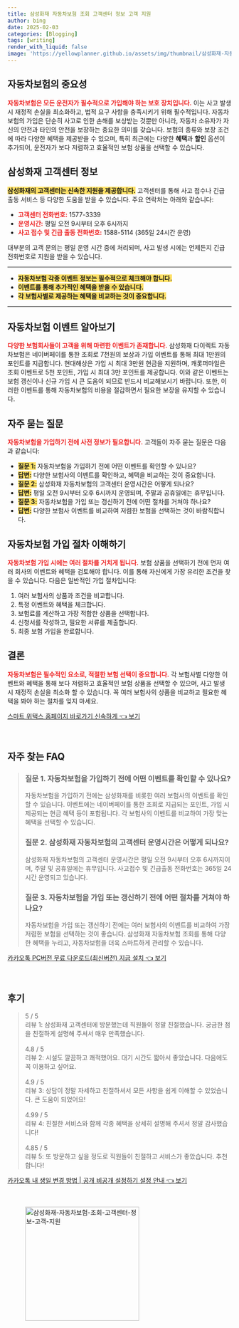 ```yaml
---
title: 삼성화재 자동차보험 조회 고객센터 정보 고객 지원
author: bing
date: 2025-02-03
categories: [Blogging]
tags: [writing]
render_with_liquid: false
image: 'https://yellowplanner.github.io/assets/img/thumbnail/삼성화재-자동차보험-조회-고객센터-정보-고객-지원.webp'
---
```



<h2 id='자동차보험의중요성'>자동차보험의 중요성</h2>

<p><b><span style="color: #ee2323;">자동차보험은 모든 운전자가 필수적으로 가입해야 하는 보호 장치입니다.</span></b> 이는 사고 발생 시 재정적 손실을 최소화하고, 법적 요구 사항을 충족시키기 위해 필수적입니다. 자동차보험의 가입은 단순히 사고로 인한 손해를 보상받는 것뿐만 아니라, 자동차 소유자가 자신의 안전과 타인의 안전을 보장하는 중요한 의미를 갖습니다. 보험의 종류와 보장 조건에 따라 다양한 혜택을 제공받을 수 있으며, 특히 최근에는 다양한 <b>혜택</b>과 <b>할인</b> 옵션이 추가되어, 운전자가 보다 저렴하고 효율적인 보험 상품을 선택할 수 있습니다.</p>

<h2 id='삼성화재고객센터정보'>삼성화재 고객센터 정보</h2>

<p><b><span style="background-color: #ffe066;">삼성화재의 고객센터는 신속한 지원을 제공합니다.</span></b> 고객센터를 통해 사고 접수나 긴급 출동 서비스 등 다양한 도움을 받을 수 있습니다. 주요 연락처는 아래와 같습니다: </p>

<ul>
    <li><b><span style="color: #ee2323;">고객센터 전화번호:</span></b> 1577-3339</li>
    <li><b><span style="color: #ee2323;">운영시간:</span></b> 평일 오전 9시부터 오후 6시까지</li>
    <li><b><span style="color: #ee2323;">사고 접수 및 긴급 출동 전화번호:</span></b> 1588-5114 (365일 24시간 운영)</li>
</ul>

<p>대부분의 고객 문의는 평일 운영 시간 중에 처리되며, 사고 발생 시에는 언제든지 긴급 전화번호로 지원을 받을 수 있습니다.</p>

<hr />

<ul>
    <li><b><span style="background-color: #ffe066;">자동차보험 각종 이벤트 정보는 필수적으로 체크해야 합니다.</span></b></li>
    <li><b><span style="background-color: #ffe066;">이벤트를 통해 추가적인 혜택을 받을 수 있습니다.</span></b></li>
    <li><b><span style="background-color: #ffe066;">각 보험사별로 제공하는 혜택을 비교하는 것이 중요합니다.</span></b></li>
</ul>

<hr />

<h2 id='자동차보험이벤트'>자동차보험 이벤트 알아보기</h2>

<p><b><span style="color: #ee2323;">다양한 보험회사들이 고객을 위해 마련한 이벤트가 존재합니다.</span></b> 삼성화재 다이렉트 자동차보험은 네이버페이를 통한 조회로 7천원의 보상과 가입 이벤트를 통해 최대 1만원의 포인트를 지급합니다. 현대해상은 가입 시 최대 3만원 현금을 지원하며, 캐롯퍼마일은 조회 이벤트로 5천 포인트, 가입 시 최대 3만 포인트를 제공합니다. 이와 같은 이벤트는 보험 갱신이나 신규 가입 시 큰 도움이 되므로 반드시 비교해보시기 바랍니다. 또한, 이러한 이벤트를 통해 자동차보험의 비용을 절감하면서 필요한 보장을 유지할 수 있습니다.</p>

<h2 id='자주묻는질문'>자주 묻는 질문</h2>

<p><b><span style="color: #ee2323;">자동차보험을 가입하기 전에 사전 정보가 필요합니다.</span></b> 고객들이 자주 묻는 질문은 다음과 같습니다:</p>

<ul>
    <li><b><span style="background-color: #ffe066;">질문 1:</span></b> 자동차보험을 가입하기 전에 어떤 이벤트를 확인할 수 있나요?</li>
    <li><b><span style="background-color: #ffe066;">답변:</span></b> 다양한 보험사의 이벤트를 확인하고, 혜택을 비교하는 것이 중요합니다.</li>
    <li><b><span style="background-color: #ffe066;">질문 2:</span></b> 삼성화재 자동차보험의 고객센터 운영시간은 어떻게 되나요?</li>
    <li><b><span style="background-color: #ffe066;">답변:</span></b> 평일 오전 9시부터 오후 6시까지 운영되며, 주말과 공휴일에는 휴무입니다.</li>
    <li><b><span style="background-color: #ffe066;">질문 3:</span></b> 자동차보험을 가입 또는 갱신하기 전에 어떤 절차를 거쳐야 하나요?</li>
    <li><b><span style="background-color: #ffe066;">답변:</span></b> 다양한 보험사 이벤트를 비교하여 저렴한 보험을 선택하는 것이 바람직합니다.</li>
</ul>

<h2 id='자동차보험가입절차'>자동차보험 가입 절차 이해하기</h2>

<p><b><span style="color: #ee2323;">자동차보험 가입 시에는 여러 절차를 거치게 됩니다.</span></b> 보험 상품을 선택하기 전에 먼저 여러 회사의 이벤트와 혜택을 검토해야 합니다. 이를 통해 자신에게 가장 유리한 조건을 찾을 수 있습니다. 다음은 일반적인 가입 절차입니다:</p>

<ol>
    <li>여러 보험사의 상품과 조건을 비교합니다.</li>
    <li>특정 이벤트와 혜택을 체크합니다.</li>
    <li>보험료를 계산하고 가장 적합한 상품을 선택합니다.</li>
    <li>신청서를 작성하고, 필요한 서류를 제출합니다.</li>
    <li>최종 보험 가입을 완료합니다.</li>
</ol>

<h2 id='결론'>결론</h2>

<p><b><span style="color: #ee2323;">자동차보험은 필수적인 요소로, 적절한 보험 선택이 중요합니다.</span></b> 각 보험사별 다양한 이벤트와 혜택을 통해 보다 저렴하고 효율적인 보험 상품을 선택할 수 있으며, 사고 발생 시 재정적 손실을 최소화 할 수 있습니다. 꼭 여러 보험사의 상품을 비교하고 필요한 혜택을 봐야 하는 절차를 잊지 마세요.</p>


<p><a class="click-button" title="스마트 위택스 홈페이지 바로가기 신속하게" href="https://yellowplanner.github.io/posts/%EC%8A%A4%EB%A7%88%ED%8A%B8-%EC%9C%84%ED%83%9D%EC%8A%A4-%ED%99%88%ED%8E%98%EC%9D%B4%EC%A7%80-%EB%B0%94%EB%A1%9C%EA%B0%80%EA%B8%B0-%EC%8B%A0%EC%86%8D%ED%95%98%EA%B2%8C/" rel="dofollow">스마트 위택스 홈페이지 바로가기 신속하게 👈 보기</a></p><br>
<h2 id='자주_찾는_FAQ'>자주 찾는 FAQ</h2>
<div itemscope="" itemtype="https://schema.org/FAQPage">
<blockquote>
<div itemscope="" itemprop="mainEntity" itemtype="https://schema.org/Question">
<h3 itemprop="name">질문 1. 자동차보험을 가입하기 전에 어떤 이벤트를 확인할 수 있나요?</h3>
<div itemscope="" itemprop="acceptedAnswer" itemtype="https://schema.org/Answer">
<span itemprop="text">
<p>자동차보험을 가입하기 전에는 삼성화재를 비롯한 여러 보험사의 이벤트를 확인할 수 있습니다. 이벤트에는 네이버페이를 통한 조회로 지급되는 포인트, 가입 시 제공되는 현금 혜택 등이 포함됩니다. 각 보험사의 이벤트를 비교하여 가장 맞는 혜택을 선택할 수 있습니다.</p>
</span>
</div>
</div>
<div itemscope="" itemprop="mainEntity" itemtype="https://schema.org/Question">
<h3 itemprop="name">질문 2. 삼성화재 자동차보험의 고객센터 운영시간은 어떻게 되나요?</h3>
<div itemscope="" itemprop="acceptedAnswer" itemtype="https://schema.org/Answer">
<span itemprop="text">
<p>삼성화재 자동차보험의 고객센터 운영시간은 평일 오전 9시부터 오후 6시까지이며, 주말 및 공휴일에는 휴무입니다. 사고접수 및 긴급출동 전화번호는 365일 24시간 운영되고 있습니다.</p>
</span>
</div>
</div>
<div itemscope="" itemprop="mainEntity" itemtype="https://schema.org/Question">
<h3 itemprop="name">질문 3. 자동차보험을 가입 또는 갱신하기 전에 어떤 절차를 거쳐야 하나요?</h3>
<div itemscope="" itemprop="acceptedAnswer" itemtype="https://schema.org/Answer">
<span itemprop="text">
<p>자동차보험을 가입 또는 갱신하기 전에는 여러 보험사의 이벤트를 비교하여 가장 저렴한 보험을 선택하는 것이 좋습니다. 삼성화재 자동차보험 조회를 통해 다양한 혜택을 누리고, 자동차보험을 더욱 스마트하게 관리할 수 있습니다.</p>
</span>
</div>
</div>
</blockquote>
</div>
<p><a class="click-button" title="카카오톡 PC버전 무료 다운로드(최신버전) 지금 설치" href="https://yellowplanner.github.io/posts/%EC%B9%B4%EC%B9%B4%EC%98%A4%ED%86%A1-PC%EB%B2%84%EC%A0%84-%EB%AC%B4%EB%A3%8C-%EB%8B%A4%EC%9A%B4%EB%A1%9C%EB%93%9C(%EC%B5%9C%EC%8B%A0%EB%B2%84%EC%A0%84)-%EC%A7%80%EA%B8%88-%EC%84%A4%EC%B9%98/" rel="dofollow">카카오톡 PC버전 무료 다운로드(최신버전) 지금 설치 👈 보기</a></p><br>
<h2 id='후기'>후기</h2>
<div itemscope itemtype="https://schema.org/Product">
  <blockquote>
  <div itemprop="review" itemscope itemtype="https://schema.org/Review">
      <div itemprop="reviewRating" itemscope itemtype="https://schema.org/Rating"> <span itemprop="ratingValue">5</span> / <span itemprop="bestRating">5</span> </div>
      <span itemprop="reviewBody">리뷰 1: 삼성화재 고객센터에 방문했는데 직원들이 정말 친절했습니다. 궁금한 점을 친절하게 설명해 주셔서 매우 만족했습니다.</span>
  </div>
  <br>
  <div itemprop="review" itemscope itemtype="https://schema.org/Review">
      <div itemprop="reviewRating" itemscope itemtype="https://schema.org/Rating"> <span itemprop="ratingValue">4.8</span> / <span itemprop="bestRating">5</span> </div>
      <span itemprop="reviewBody">리뷰 2: 시설도 깔끔하고 쾌적했어요. 대기 시간도 짧아서 좋았습니다. 다음에도 꼭 이용하고 싶어요.</span>
  </div>
  <br>
  <div itemprop="review" itemscope itemtype="https://schema.org/Review">
      <div itemprop="reviewRating" itemscope itemtype="https://schema.org/Rating"> <span itemprop="ratingValue">4.9</span> / <span itemprop="bestRating">5</span> </div>
      <span itemprop="reviewBody">리뷰 3: 상담이 정말 자세하고 친절하셔서 모든 사항을 쉽게 이해할 수 있었습니다. 큰 도움이 되었어요!</span>
  </div>
  <br>
  <div itemprop="review" itemscope itemtype="https://schema.org/Review">
      <div itemprop="reviewRating" itemscope itemtype="https://schema.org/Rating"> <span itemprop="ratingValue">4.99</span> / <span itemprop="bestRating">5</span> </div>
      <span itemprop="reviewBody">리뷰 4: 친절한 서비스와 함께 각종 혜택을 상세히 설명해 주셔서 정말 감사했습니다!</span>
  </div>
  <br>
  <div itemprop="review" itemscope itemtype="https://schema.org/Review">
      <div itemprop="reviewRating" itemscope itemtype="https://schema.org/Rating"> <span itemprop="ratingValue">4.85</span> / <span itemprop="bestRating">5</span> </div>
      <span itemprop="reviewBody">리뷰 5: 또 방문하고 싶을 정도로 직원들이 친절하고 서비스가 좋았습니다. 추천합니다!</span>
  </div>
  </blockquote>
</div>
<p><a class="click-button" title="카카오톡 내 생일 변경 방법 | 공개 비공개 설정하기 설정 안내" href="https://yellowplanner.github.io/posts/%EC%B9%B4%EC%B9%B4%EC%98%A4%ED%86%A1-%EB%82%B4-%EC%83%9D%EC%9D%BC-%EB%B3%80%EA%B2%BD-%EB%B0%A9%EB%B2%95-%EA%B3%B5%EA%B0%9C-%EB%B9%84%EA%B3%B5%EA%B0%9C-%EC%84%A4%EC%A0%95%ED%95%98%EA%B8%B0-%EC%84%A4%EC%A0%95-%EC%95%88%EB%82%B4/" rel="dofollow">카카오톡 내 생일 변경 방법 | 공개 비공개 설정하기 설정 안내 👈 보기</a></p><br>
<figure class="image"><img src="https://yellowplanner.github.io/assets/img/thumbnail/삼성화재-자동차보험-조회-고객센터-정보-고객-지원.webp" alt="삼성화재-자동차보험-조회-고객센터-정보-고객-지원" width="256" height="256"></figure>